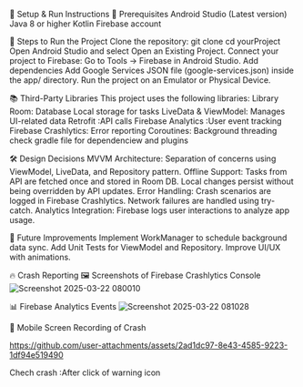 📌 Setup & Run Instructions
🔧 Prerequisites
Android Studio (Latest version)
Java 8 or higher
Kotlin
Firebase account

🚀 Steps to Run the Project
Clone the repository:
git clone <paste url here>
cd yourProject
Open Android Studio and select Open an Existing Project.
Connect your project to Firebase:
Go to Tools → Firebase in Android Studio.
Add dependencies
Add Google Services JSON file (google-services.json) inside the app/ directory.
Run the project on an Emulator or Physical Device.

📚 Third-Party Libraries
This project uses the following libraries:
Library	
Room: Database	Local storage for tasks
LiveData & ViewModel:	Manages UI-related data
Retrofit	:API calls
Firebase Analytics	:User event tracking
Firebase Crashlytics:	Error reporting
Coroutines:	Background threading
check gradle file for dependenciew and plugins

🛠 Design Decisions
MVVM Architecture:
Separation of concerns using ViewModel, LiveData, and Repository pattern.
Offline Support:
Tasks from API are fetched once and stored in Room DB.
Local changes persist without being overridden by API updates.
Error Handling:
Crash scenarios are logged in Firebase Crashlytics.
Network failures are handled using try-catch.
Analytics Integration:
Firebase logs user interactions to analyze app usage.

📢 Future Improvements
Implement WorkManager to schedule background data sync.
Add Unit Tests for ViewModel and Repository.
Improve UI/UX with animations.

🔥 Crash Reporting
🖼️ Screenshots of Firebase Crashlytics Console
![Screenshot 2025-03-22 080010](https://github.com/user-attachments/assets/68824003-d8fc-4fe2-ab93-1b322b556251)

📊 Firebase Analytics Events
![Screenshot 2025-03-22 081028](https://github.com/user-attachments/assets/5cc2e02f-9143-45a1-94b0-2bfd37c8a7e2)


📱 Mobile Screen Recording of Crash


https://github.com/user-attachments/assets/2ad1dc97-8e43-4585-9223-1df94e519490

Chech crash :After click of warning icon 




